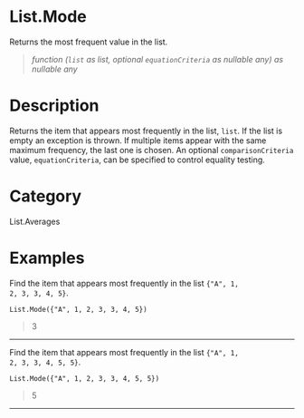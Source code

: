 ﻿# List.Mode
Returns the most frequent value in the list.
> _function (<code>list</code> as list, optional <code>equationCriteria</code> as nullable any) as nullable any_
# Description 
Returns the item that appears most frequently in the list, <code>list</code>. If the list is empty an exception is thrown. If multiple items appear with the same maximum frequency, the last one is chosen. 
    An optional <code>comparisonCriteria</code> value, <code>equationCriteria</code>, can be specified to control equality testing. 
# Category 
List.Averages
# Examples 
Find the item that appears most frequently in the list <code>{"A", 1, 2, 3, 3, 4, 5}</code>.
```
List.Mode({"A", 1, 2, 3, 3, 4, 5})
```
> 3
***
Find the item that appears most frequently in the list <code>{"A", 1, 2, 3, 3, 4, 5, 5}</code>.
```
List.Mode({"A", 1, 2, 3, 3, 4, 5, 5})
```
> 5
***

